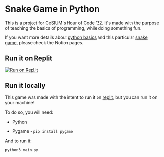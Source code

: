 # Snake Game in Python

This is a project for CeSIUM's Hour of Code '22.
It's made with the purpose of teaching the basics of programming, while doing something fun.

If you want more details about [python basics](https://recondite-hedge-11c.notion.site/Python-Basics-67ced00e4d80466d8c062343a8d28f75) and this particular [snake game](https://recondite-hedge-11c.notion.site/Snake-Game-43e950d39a4447b18e04eedfde0814f7), please check the Notion pages.

## Run it on Replit

[![Run on Repl.it](https://repl.it/badge/github/jasonalantolbert/replit-badger)](https://replit.com/@danielsp45/snakepy#main.py)

## Run it locally

This game was made with the intent to run it on [replit](https://replit.com/), but you can run it on your machine!

To do so, you will need:

- Python

- Pygame - `pip install pygame`

And to run it:

```
python3 main.py
```


